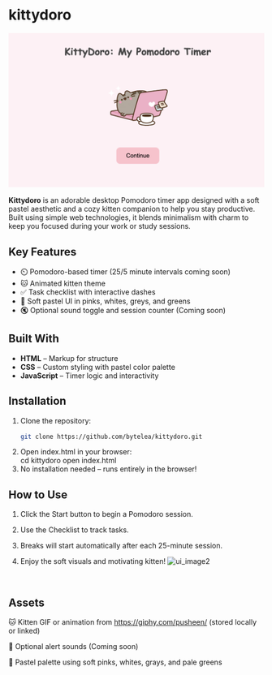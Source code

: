 # kittydoro
![ui_image](https://github.com/bytelea/kittydoro/blob/main/Screenshot%202025-06-04%20at%2017.32.24.png)
<br/>

**Kittydoro** is an adorable desktop Pomodoro timer app designed with a soft pastel aesthetic and a cozy kitten companion to help you stay productive. Built using simple web technologies, it blends minimalism with charm to keep you focused during your work or study sessions.

## Key Features

- ⏲️ Pomodoro-based timer (25/5 minute intervals coming soon)
- 🐱 Animated kitten theme
- ✅ Task checklist with interactive dashes
- 🎨 Soft pastel UI in pinks, whites, greys, and greens
- 🔇 Optional sound toggle and session counter (Coming soon)

## Built With

- **HTML** – Markup for structure  
- **CSS** – Custom styling with pastel color palette  
- **JavaScript** – Timer logic and interactivity

## Installation

1. Clone the repository: <br/>
   ```bash
   git clone https://github.com/bytelea/kittydoro.git 
2. Open index.html in your browser: <br/>
   cd kittydoro
   open index.html <br/>
3. No installation needed – runs entirely in the browser! <br/>

## How to Use

1. Click the Start button to begin a Pomodoro session.

2. Use the Checklist to track tasks.

3. Breaks will start automatically after each 25-minute session.

4. Enjoy the soft visuals and motivating kitten!
![ui_image2](https://github.com/bytelea/kittydoro/blob/main/Screenshot%202025-06-04%20at%2017.33.03.png)
<br/>

## Assets

🐱 Kitten GIF or animation from https://giphy.com/pusheen/ (stored locally or linked)

🎵 Optional alert sounds (Coming soon)

🎨 Pastel palette using soft pinks, whites, grays, and pale greens
